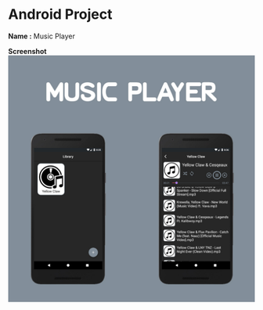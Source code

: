 # Android Project

**Name :** Music Player

**Screenshot**
![screenshot](https://raw.githubusercontent.com/zalviandyr/MusicPlayer-Android/master/Screenshot/Music%20Player%20-%20Android.jpg)
